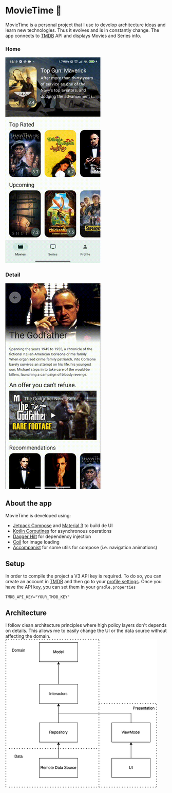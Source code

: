 # MovieTime 🎥

MovieTime is a personal project that I use to develop architecture ideas and learn new technologies. Thus it evolves and is in constantly change.
The app connects to [TMDB](https://www.themoviedb.org/) API and displays Movies and Series info.

### Home
![MovieTime Home](readme/MovieTimeHome.gif)        

### Detail
![MovieTime Detail](readme/MovieTimeDetail.gif)

## About the app
MovieTime is developed using:
* [Jetpack Compose](https://developer.android.com/jetpack/compose) and [Material 3](https://m3.material.io/) to build de UI
* [Kotlin Coroutines](https://kotlinlang.org/docs/coroutines-guide.html) for asynchronous operations
* [Dagger Hilt](https://dagger.dev/hilt/) for dependency injection
* [Coil](https://github.com/coil-kt/coil) for image loading
* [Accompanist](https://github.com/google/accompanist) for some utils for compose (i.e. navigation animations)

## Setup
In order to compile the project a V3 API key is required. To do so, you can create an account in [TMDB](https://www.themoviedb.org/) and then go to your [profile settings](https://www.themoviedb.org/settings/api).
Once you have the API key, you can set them in your `gradle.properties`
```
TMDB_API_KEY="YOUR_TMDB_KEY"
```

## Architecture
I follow clean architecture principles where high policy layers don't depends on details. 
This allows me to easily change the UI or the data source without affecting the domain.
![Clean architecture](readme/architecture.png)
